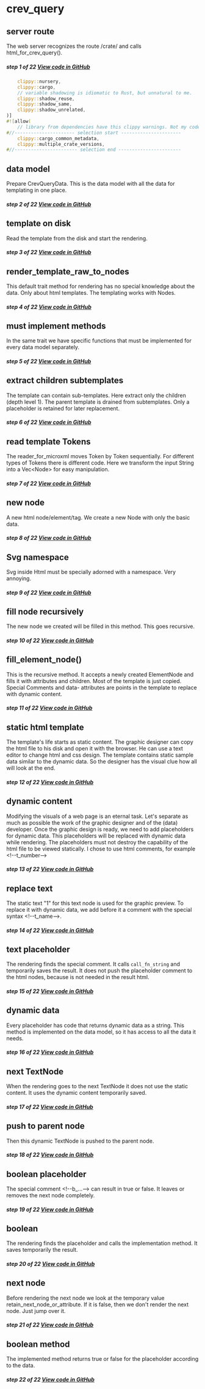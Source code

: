 # crev_query
## server route  
The web server recognizes the route /crate/ and calls html_for_crev_query().

##### step 1 of 22 [View code in GitHub](https://github.com/LucianoBestia/cargo_crev_web/blob/master/src/main.rs#L266)
```rust
    clippy::nursery,
    clippy::cargo,
    // variable shadowing is idiomatic to Rust, but unnatural to me.
    clippy::shadow_reuse,
    clippy::shadow_same,
    clippy::shadow_unrelated,
)]
#![allow(
    // library from dependencies have this clippy warnings. Not my code.
#//---------------------- selection start ----------------------
    clippy::cargo_common_metadata,
    clippy::multiple_crate_versions,
#//----------------------- selection end -----------------------
```
## data model  
Prepare CrevQueryData. This is the data model with all the data for templating in one place.

##### step 2 of 22 [View code in GitHub](https://github.com/LucianoBestia/cargo_crev_web/blob/master/src/crev_query_mod.rs#L32)
## template on disk  
Read the template from the disk and start the rendering.

##### step 3 of 22 [View code in GitHub](https://github.com/LucianoBestia/cargo_crev_web/blob/master/src/crev_query_mod.rs#L37)
## render_template_raw_to_nodes  
This default trait method for rendering has no special knowledge about the data. Only about html templates. The templating works with Nodes.

##### step 4 of 22 [View code in GitHub](https://github.com/LucianoBestia/cargo_crev_web/blob/master/src/html_template_mod.rs#L77)
## must implement methods
In the same trait we have specific functions that must be implemented for every data model separately.

##### step 5 of 22 [View code in GitHub](https://github.com/LucianoBestia/cargo_crev_web/blob/master/src/html_template_mod.rs#L66)
## extract children subtemplates  
The template can contain sub-templates. Here extract only the children (depth level 1).
The parent template is drained from subtemplates. Only a placeholder is retained for later replacement.

##### step 6 of 22 [View code in GitHub](https://github.com/LucianoBestia/cargo_crev_web/blob/master/src/html_template_mod.rs#L81)
## read template Tokens
The reader_for_microxml moves Token by Token sequentially. For different types of Tokens there is different code. Here we transform the input String into a Vec\<Node\> for easy manipulation.

##### step 7 of 22 [View code in GitHub](https://github.com/LucianoBestia/cargo_crev_web/blob/master/src/html_template_mod.rs#L153)
## new node
A new html node/element/tag. We create a new Node with only the basic data.

##### step 8 of 22 [View code in GitHub](https://github.com/LucianoBestia/cargo_crev_web/blob/master/src/html_template_mod.rs#L160)
## Svg namespace
Svg inside Html must be specially adorned with a namespace. Very annoying.

##### step 9 of 22 [View code in GitHub](https://github.com/LucianoBestia/cargo_crev_web/blob/master/src/html_template_mod.rs#L169)
## fill node recursively
The new node we created will be filled in this method. This goes recursive.

##### step 10 of 22 [View code in GitHub](https://github.com/LucianoBestia/cargo_crev_web/blob/master/src/html_template_mod.rs#L181)
## fill_element_node()  
This is the recursive method. It accepts a newly created ElementNode and fills it with attributes and children. Most of the template is just copied. Special Comments and data- attributes are points in the template to replace with dynamic content.

##### step 11 of 22 [View code in GitHub](https://github.com/LucianoBestia/cargo_crev_web/blob/master/src/html_template_mod.rs#L141)
## static html template
The template's life starts as static content. The graphic designer can copy the html file to his disk and open it with the browser. He can use a text editor to change html and css design. The template contains static sample data similar to the dynamic data. So the designer has the visual clue how all will look at the end.

##### step 12 of 22 [View code in GitHub](https://github.com/LucianoBestia/cargo_crev_web/blob/master/web_server_folder/templates/query/crev_query_template.html#L28)
## dynamic content
Modifying the visuals of a web page is an eternal task. Let's separate as much as possible the work of the graphic designer and of the (data) developer.
Once the graphic design is ready, we need to add placeholders for dynamic data. This placeholders will be replaced with dynamic data while rendering. The placeholders must not destroy the capability of the html file to be viewed statically. I chose to use html comments, for example \<!--t_number--\> 

##### step 13 of 22 [View code in GitHub](https://github.com/LucianoBestia/cargo_crev_web/blob/master/web_server_folder/templates/query/crev_query_template.html#L42)
## replace text  
The static text "1" for this text node is used for the graphic preview. 
To replace it with dynamic data, we add before it a comment with the special syntax \<!--t_name--\>. 

##### step 14 of 22 [View code in GitHub](https://github.com/LucianoBestia/cargo_crev_web/blob/master/web_server_folder/templates/query/crev_query_template.html#L48)
## text placeholder
The rendering finds the special comment. It calls `call_fn_string` and temporarily saves the result. 
It does not push the placeholder comment to the html nodes, because is not needed in the result html.

##### step 15 of 22 [View code in GitHub](https://github.com/LucianoBestia/cargo_crev_web/blob/master/src/html_template_mod.rs#L246)
## dynamic data
Every placeholder has code that returns dynamic data as a string. This method is implemented on the data model, so it has access to all the data it needs.

##### step 16 of 22 [View code in GitHub](https://github.com/LucianoBestia/cargo_crev_web/blob/master/src/all_summary_mod.rs#L146)
## next TextNode
When the rendering goes to the next TextNode it does not use the static content. 
It uses the dynamic content temporarily saved.

##### step 17 of 22 [View code in GitHub](https://github.com/LucianoBestia/cargo_crev_web/blob/master/src/html_template_mod.rs#L229)
## push to parent node
Then this dynamic TextNode is pushed to the parent node.

##### step 18 of 22 [View code in GitHub](https://github.com/LucianoBestia/cargo_crev_web/blob/master/src/html_template_mod.rs#L237)
## boolean placeholder
The special comment \<!--b_...--\> can result in true or false. 
It leaves or removes the next node completely.

##### step 19 of 22 [View code in GitHub](https://github.com/LucianoBestia/cargo_crev_web/blob/master/web_server_folder/templates/query/crev_query_template.html#L105)
## boolean
The rendering finds the placeholder and calls the implementation method.
It saves temporarily the result.

##### step 20 of 22 [View code in GitHub](https://github.com/LucianoBestia/cargo_crev_web/blob/master/src/html_template_mod.rs#L249)
## next node
Before rendering the next node we look at the temporary value retain_next_node_or_attribute.
If it is false, then we don't render the next node. Just jump over it.

##### step 21 of 22 [View code in GitHub](https://github.com/LucianoBestia/cargo_crev_web/blob/master/src/html_template_mod.rs#L183)
## boolean method
The implemented method returns true or false for the placeholder according to the data.

##### step 22 of 22 [View code in GitHub](https://github.com/LucianoBestia/cargo_crev_web/blob/master/src/proof_mod.rs#L125)
